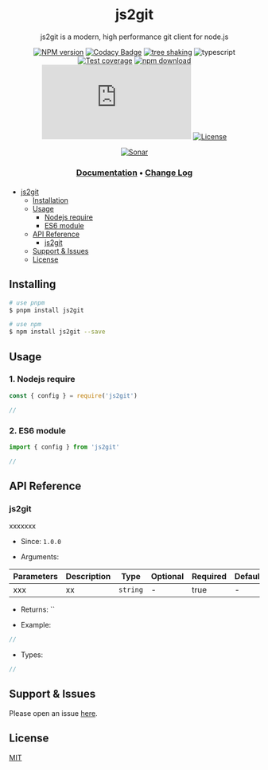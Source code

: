 <div style="text-align: center;" align="center">

# js2git

js2git is a modern, high performance git client for node.js

[![NPM version][npm-image]][npm-url]
[![Codacy Badge][codacy-image]][codacy-url]
[![tree shaking][tree-shaking-image]][tree-shaking-url]
![typescript][typescript-url]
[![Test coverage][codecov-image]][codecov-url]
[![npm download][download-image]][download-url]
[![gzip][gzip-image]][gzip-url]
[![License][license-image]][license-url]

[![Sonar][sonar-image]][sonar-url]

</div>

<div style="text-align: center; margin-bottom: 20px;" align="center">

### **[Documentation](https://www.saqqdy.com/js2git)** • **[Change Log](./CHANGELOG.md)**

</div>

- [js2git](#js2git)
  - [Installation](#installation)
  - [Usage](#usage)
    - [Nodejs require](#nodejs-require)
    - [ES6 module](#es6-module)
  - [API Reference](#api-reference)
    - [js2git](#js2git)
  - [Support & Issues](#support--issues)
  - [License](#license)

## Installing

```bash
# use pnpm
$ pnpm install js2git

# use npm
$ npm install js2git --save
```

## Usage

### 1. Nodejs require

```js
const { config } = require('js2git')

//
```

### 2. ES6 module

```js
import { config } from 'js2git'

//
```

## API Reference

### js2git

xxxxxxx

- Since: `1.0.0`

- Arguments:

| Parameters | Description | Type     | Optional | Required | Default |
| ---------- | ----------- | -------- | -------- | -------- | ------- |
| xxx        | xx          | `string` | -        | true     | -       |

- Returns: ``

- Example:

```ts
//
```

- Types:

```ts
//
```

## Support & Issues

Please open an issue [here](https://github.com/saqqdy/js2git/issues).

## License

[MIT](LICENSE)

[npm-image]: https://img.shields.io/npm/v/js2git.svg?style=flat-square
[npm-url]: https://npmjs.org/package/js2git
[codacy-image]: https://app.codacy.com/project/badge/Grade/f70d4880e4ad4f40aa970eb9ee9d0696
[codacy-url]: https://www.codacy.com/gh/saqqdy/js2git/dashboard?utm_source=github.com&utm_medium=referral&utm_content=saqqdy/js2git&utm_campaign=Badge_Grade
[tree-shaking-image]: https://badgen.net/bundlephobia/tree-shaking/js2git
[tree-shaking-url]: https://bundlephobia.com/package/js2git
[typescript-url]: https://badgen.net/badge/icon/typescript?icon=typescript&label
[codecov-image]: https://img.shields.io/codecov/c/github/saqqdy/js2git.svg?style=flat-square
[codecov-url]: https://codecov.io/github/saqqdy/js2git?branch=master
[download-image]: https://img.shields.io/npm/dm/js2git.svg?style=flat-square
[download-url]: https://npmjs.org/package/js2git
[gzip-image]: http://img.badgesize.io/https://unpkg.com/js2git/dist/index.global.prod.js?compression=gzip&label=gzip%20size:%20JS
[gzip-url]: http://img.badgesize.io/https://unpkg.com/js2git/dist/index.global.prod.js?compression=gzip&label=gzip%20size:%20JS
[license-image]: https://img.shields.io/badge/License-MIT-blue.svg
[license-url]: LICENSE
[sonar-image]: https://sonarcloud.io/api/project_badges/quality_gate?project=saqqdy_js2git
[sonar-url]: https://sonarcloud.io/dashboard?id=saqqdy_js2git
